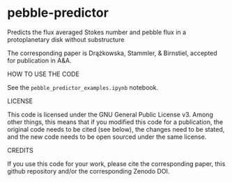 # pebble-predictor
Predicts the flux averaged Stokes number and pebble flux in a protoplanetary disk without substructure

The corresponding paper is Drążkowska, Stammler, & Birnstiel, accepted for publication in A&A.

HOW TO USE THE CODE

See the `pebble_predictor_examples.ipynb` notebook.

LICENSE

This code is licensed under the GNU General Public License v3. Among other things, this means that if you modified this code for a publication, the original code needs to be cited (see below), the changes need to be stated, and the new code needs to be open sourced under the same license.

CREDITS

If you use this code for your work, please cite the corresponding paper, this github repository and/or the corresponding Zenodo DOI.
